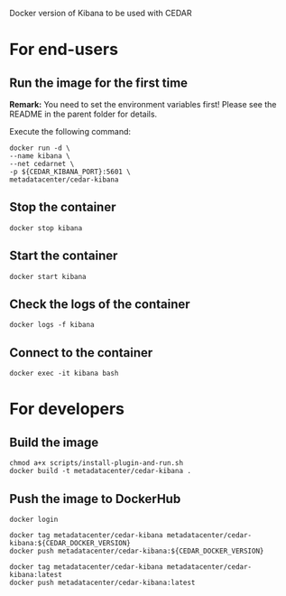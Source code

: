 Docker version of Kibana to be used with CEDAR

# For end-users

## Run the image for the first time

**Remark:** You need to set the environment variables first! Please see the README in the parent folder for details.

Execute the following command:

````
docker run -d \
--name kibana \
--net cedarnet \
-p ${CEDAR_KIBANA_PORT}:5601 \
metadatacenter/cedar-kibana
````

## Stop the container

    docker stop kibana

## Start the container

    docker start kibana

## Check the logs of the container

    docker logs -f kibana

## Connect to the container

    docker exec -it kibana bash

# For developers

## Build the image

````
chmod a+x scripts/install-plugin-and-run.sh
docker build -t metadatacenter/cedar-kibana .
````

## Push the image to DockerHub

````
docker login

docker tag metadatacenter/cedar-kibana metadatacenter/cedar-kibana:${CEDAR_DOCKER_VERSION}
docker push metadatacenter/cedar-kibana:${CEDAR_DOCKER_VERSION}

docker tag metadatacenter/cedar-kibana metadatacenter/cedar-kibana:latest
docker push metadatacenter/cedar-kibana:latest
````